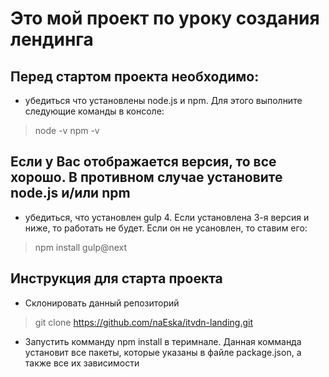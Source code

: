 # Это мой проект по уроку создания лендинга

## Перед стартом проекта необходимо:
* убедиться что установлены node.js и npm. Для этого выполните следующие команды в консоле:

> node -v
> npm -v

## Если у Вас отображается версия, то все хорошо. В противном случае установите node.js и/или npm

* убедиться, что установлен gulp 4. Если установлена 3-я версия и ниже, то работать не будет. Если он не усановлен, то ставим его:

> npm install gulp@next

## Инструкция для старта проекта

* Склонировать данный репозиторий

> git clone https://github.com/naEska/itvdn-landing.git

* Запустить комманду npm install в теримнале. Данная комманда установит все пакеты, которые указаны в файле package.json, а также все их зависимости